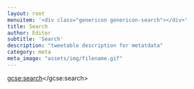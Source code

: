 ```yaml
---
layout: root
menuitem: '<div class="genericon genericon-search"></div>'
title: Search
author: Editor
subtitle: 'Search'
description: "tweetable description for metatdata"
category: meta
meta_image: "assets/img/filename.gif"
---
```


 <!-- menuitem html above is to show magnifying glass icon instead of 'search' in menu -->


<script>
  (function() {
    var cx = '002126556413202700173:aupoipqjnbk';
    var gcse = document.createElement('script');
    gcse.type = 'text/javascript';
    gcse.async = true;
    gcse.src = (document.location.protocol == 'https:' ? 'https:' : 'http:') +
        '//cse.google.com/cse.js?cx=' + cx;
    var s = document.getElementsByTagName('script')[0];
    s.parentNode.insertBefore(gcse, s);
  })();
</script>
<gcse:search></gcse:search>